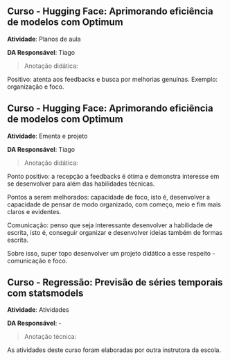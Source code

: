
## __Curso - Hugging Face: Aprimorando eficiência de modelos com Optimum__

**Atividade**: Planos de aula

**DA Responsável**: Tiago


> Anotação didática:

Positivo: atenta aos feedbacks e busca por melhorias genuínas. Exemplo: organização e foco.




## __Curso - Hugging Face: Aprimorando eficiência de modelos com Optimum__

**Atividade**: Ementa e projeto

**DA Responsável**: Tiago


> Anotação didática:

Ponto positivo: a recepção a feedbacks é ótima e demonstra interesse em se desenvolver para além das habilidades técnicas.

Pontos a serem melhorados: capacidade de foco, isto é, desenvolver a capacidade de pensar de modo organizado, com começo, meio e fim mais claros e evidentes. 

Comunicação: penso que seja interessante desenvolver a habilidade de escrita, isto é, conseguir organizar e desenvolver ideias também de formas escrita. 

Sobre isso, super topo desenvolver um projeto didático a esse respeito - comunicação e foco. 



## __Curso - Regressão: Previsão de séries temporais com statsmodels__

**Atividade**: Atividades

**DA Responsável**: -


> Anotação técnica:

As atividades deste curso foram elaboradas por outra instrutora da escola.


